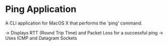 # Ping Application

A CLI application for MacOS X that performs the 'ping' command.

  -> Displays RTT (Round Trip Time) and Packet Loss for a successful ping
  -> Uses ICMP and Datagram Sockets
